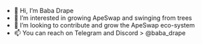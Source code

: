 - 👋 Hi, I’m Baba Drape
- 👀 I’m interested in growing ApeSwap and swinging from trees
- 💞️ I’m looking to contribute and grow the ApeSwap eco-system 
- 📫 You can reach on Telegram and Discord > @baba_drape

<!---
babadrape/babadrape is a ✨ special ✨ repository because its `README.md` (this file) appears on your GitHub profile.
You can click the Preview link to take a look at your changes.
--->
